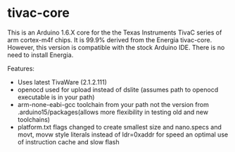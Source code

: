 # tivac-core

This is an Arduino 1.6.X core for the the Texas Instruments TivaC series of arm cortex-m4f chips.  It is 99.9% derived from the Energia tivac-core. However, this version is compatible with the stock Arduino IDE. There is no need to install Energia.

Features:
  - Uses latest TivaWare (2.1.2.111)
  - openocd used for upload instead of dslite (assumes path to openocd executable is in your path)
  - arm-none-eabi-gcc toolchain from your path not the version from .arduino15/packages(allows more flexibility in testing old and new toolchains)
  - platform.txt flags changed to create smallest size and nano.specs and movt, movw style literals instead of ldr=0xaddr for speed an optimal use of instruction cache and slow flash


